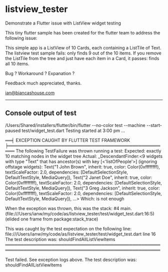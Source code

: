 # listview_tester
Demonstrate a Flutter issue with ListView widget testing

This tiny flutter sample has been created for the flutter team to address the following issue:

This simple app is a ListView of 10 Cards, each containing a ListTile of Text.
The listview test sample fails: only finds 9 out of the 10 items.
If you remove the ListTile from the tree and just have each item in a Card, it passes: finds all 10 items.

Bug ?
Workaround ?
Expanation ?

Feedback much appreciated, thanks.

ian@biancashouse.com


---------------------------------------------------------------
Console output of test
---------------------------------------------------------------
/Users/Shared/installers/flutter/bin/flutter --no-color test --machine --start-paused test/widget_test.dart
Testing started at 3:00 pm ...

══╡ EXCEPTION CAUGHT BY FLUTTER TEST FRAMEWORK ╞════════════════════════════════════════════════════
The following TestFailure was thrown running a test:
Expected: exactly 10 matching nodes in the widget tree
  Actual: _DescendantFinder:<9 widgets with type "Text" that has ancestor(s) with key
[<'listOfPeople'>] (ignoring offstage widgets): Text("1  John Brown", inherit: true, color:
Color(0xffffffff), textScaleFactor: 2.0, dependencies: [DefaultSelectionStyle, DefaultTextStyle,
MediaQuery]), Text("2  Janet Doe", inherit: true, color: Color(0xffffffff), textScaleFactor: 2.0,
dependencies: [DefaultSelectionStyle, DefaultTextStyle, MediaQuery]), Text("3  Greg Jackson",
inherit: true, color: Color(0xffffffff), textScaleFactor: 2.0, dependencies: [DefaultSelectionStyle,
DefaultTextStyle, MediaQuery]), ...>
   Which: is not enough

When the exception was thrown, this was the stack:
#4      main.<anonymous closure> (file:///Users/ianw/my/code/as/listview_tester/test/widget_test.dart:16:5)
<asynchronous suspension>
<asynchronous suspension>
(elided one frame from package:stack_trace)

This was caught by the test expectation on the following line:
  file:///Users/ianw/my/code/as/listview_tester/test/widget_test.dart line 16
The test description was:
  shouldFindAllListViewItems
════════════════════════════════════════════════════════════════════════════════════════════════════

Test failed. See exception logs above.
The test description was: shouldFindAllListViewItems

